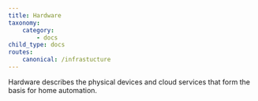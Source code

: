 ```yaml
---
title: Hardware
taxonomy:
    category:
        - docs
child_type: docs
routes:
    canonical: /infrastucture
---
```


Hardware describes the physical devices and cloud services that form the basis for home automation.